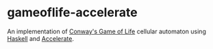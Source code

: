 # gameoflife-accelerate

An implementation of [Conway's Game of Life](https://en.wikipedia.org/wiki/Conway%27s_Game_of_Life)
cellular automaton using [Haskell](https://www.haskell.org) and
[Accelerate](https://www.acceleratehs.org).

